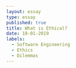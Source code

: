 ```yaml
---
layout: essay
type: essay
published: true
title: What is Ethical?
date: 18-01-2019
labels:
  - Software Engineering 
  - Ethics
  - Dilemmas
---
```



